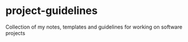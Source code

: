 # project-guidelines
Collection of my notes, templates and guidelines for working on software projects
